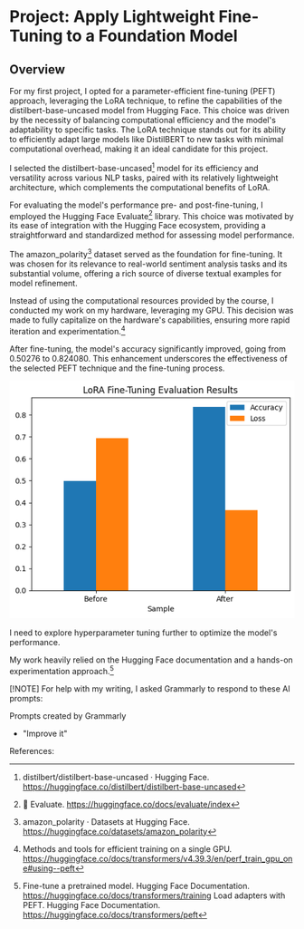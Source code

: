 
# Project: Apply Lightweight Fine-Tuning to a Foundation Model

## Overview

For my first project, I opted for a parameter-efficient fine-tuning (PEFT) approach, leveraging the LoRA technique, to refine the capabilities of the distilbert-base-uncased model from Hugging Face. This choice was driven by the necessity of balancing computational efficiency and the model's adaptability to specific tasks. The LoRA technique stands out for its ability to efficiently adapt large models like DistilBERT to new tasks with minimal computational overhead, making it an ideal candidate for this project.

I selected the distilbert-base-uncased[^1] model for its efficiency and versatility across various NLP tasks, paired with its relatively lightweight architecture, which complements the computational benefits of LoRA. 

For evaluating the model's performance pre- and post-fine-tuning, I employed the Hugging Face Evaluate[^2] library. This choice was motivated by its ease of integration with the Hugging Face ecosystem, providing a straightforward and standardized method for assessing model performance.

The amazon_polarity[^3] dataset served as the foundation for fine-tuning. It was chosen for its relevance to real-world sentiment analysis tasks and its substantial volume, offering a rich source of diverse textual examples for model refinement.

Instead of using the computational resources provided by the course, I conducted my work on my hardware, leveraging my GPU. This decision was made to fully capitalize on the hardware's capabilities, ensuring more rapid iteration and experimentation.[^4]

After fine-tuning, the model's accuracy significantly improved, going from 0.50276 to 0.824080. This enhancement underscores the effectiveness of the selected PEFT technique and the fine-tuning process.

![Fine-tuning results](img/results.png)

I need to explore hyperparameter tuning further to optimize the model's performance.

My work heavily relied on the Hugging Face documentation and a hands-on experimentation approach.[^5]


[!NOTE]
For help with my writing, I asked Grammarly to respond to these AI prompts:

Prompts created by Grammarly
- "Improve it"

References:
[^1]: distilbert/distilbert-base-uncased · Hugging Face. https://huggingface.co/distilbert/distilbert-base-uncased
[^2]: 🤗 Evaluate. https://huggingface.co/docs/evaluate/index
[^3]: amazon_polarity · Datasets at Hugging Face. https://huggingface.co/datasets/amazon_polarity
[^4]: Methods and tools for efficient training on a single GPU. https://huggingface.co/docs/transformers/v4.39.3/en/perf_train_gpu_one#using--peft
[^5]: Fine-tune a pretrained model. Hugging Face Documentation. https://huggingface.co/docs/transformers/training
  Load adapters with PEFT. Hugging Face Documentation. https://huggingface.co/docs/transformers/peft
